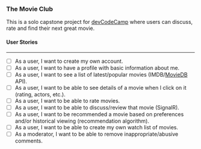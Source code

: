 ### The Movie Club

This is a solo capstone project for [devCodeCamp](https://devCodeCamp.com) where users can discuss, rate and find their next great movie.

#### User Stories  
___
- [ ] As a user, I want to create my own account. 
- [ ] As a user, I want to have a profile with basic information about me. 
- [ ] As a user, I want to see a list of latest/popular movies (IMDB/[MovieDB](https://developers.themoviedb.org/3/getting-started/introduction) API).  
- [ ] As a user, I want to be able to see details of a movie when I click on it (rating, actors, etc.).
- [ ] As a user, I want to be able to rate movies.
- [ ] As a user, I want to be able to discuss/review that movie (SignalR). 
- [ ] As a user, I want to be recommended a movie based on preferences and/or historical viewing (recommendation algorithm). 
- [ ] As a user, I want to be able to create my own watch list of movies.
- [ ] As a moderator, I want to be able to remove inappropriate/abusive comments.

